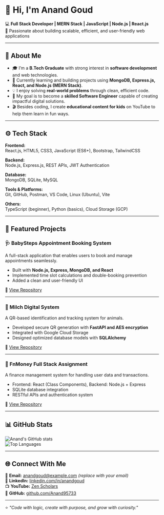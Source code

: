 # 👋 Hi, I'm Anand Goud  

💻 **Full Stack Developer | MERN Stack | JavaScript | Node.js | React.js**  
🚀 Passionate about building scalable, efficient, and user-friendly web applications  

---

## 🧠 About Me  

- 🎓 I’m a **B.Tech Graduate** with strong interest in **software development** and web technologies.  
- 🌱 Currently learning and building projects using **MongoDB, Express.js, React, and Node.js (MERN Stack)**.  
- 💡 I enjoy solving **real-world problems** through clean, efficient code.  
- 🎯 My goal is to become a **skilled Software Engineer** capable of creating impactful digital solutions.  
- 🎬 Besides coding, I create **educational content for kids** on YouTube to help them learn in fun ways.  

---

## ⚙️ Tech Stack  

**Frontend:**  
React.js, HTML5, CSS3, JavaScript (ES6+), Bootstrap, TailwindCSS  

**Backend:**  
Node.js, Express.js, REST APIs, JWT Authentication  

**Database:**  
MongoDB, SQLite, MySQL  

**Tools & Platforms:**  
Git, GitHub, Postman, VS Code, Linux (Ubuntu), Vite  

**Others:**  
TypeScript (beginner), Python (basics), Cloud Storage (GCP)  

---

## 🧩 Featured Projects  

### 🩺 BabySteps Appointment Booking System  
A full-stack application that enables users to book and manage appointments seamlessly.  
- Built with **Node.js, Express, MongoDB, and React**  
- Implemented time slot calculations and double-booking prevention  
- Added a clean and user-friendly UI  

🔗 [View Repository](#)

---

### 🐄 Milch Digital System  
A QR-based identification and tracking system for animals.  
- Developed secure QR generation with **FastAPI and AES encryption**  
- Integrated with Google Cloud Storage  
- Designed optimized database models with **SQLAlchemy**  

🔗 [View Repository](#)

---

### 🧮 FnMoney Full Stack Assignment  
A finance management system for handling user data and transactions.  
- Frontend: React (Class Components), Backend: Node.js + Express  
- SQLite database integration  
- RESTful APIs and authentication system  

🔗 [View Repository](#)

---

## 📊 GitHub Stats  

![Anand's GitHub stats](https://github-readme-stats.vercel.app/api?username=Anand95733&show_icons=true&theme=radical)  
![Top Languages](https://github-readme-stats.vercel.app/api/top-langs/?username=Anand95733&layout=compact&theme=radical)  

---

## 🌐 Connect With Me  

📧 **Email:** anandgoud@example.com *(replace with your email)*  
💼 **LinkedIn:** [linkedin.com/in/anandgoud](#)  
📺 **YouTube:** [Zen Scholars](#)  
🐙 **GitHub:** [github.com/Anand95733](https://github.com/Anand95733)

---

⭐ *"Code with logic, create with purpose, and grow with curiosity."*  
